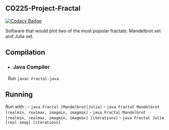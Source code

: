 ## CO225-Project-Fractal

[![Codacy Badge](https://api.codacy.com/project/badge/Grade/2c390d35e43a4888b8dfd6dafcf4317a)](https://app.codacy.com/app/hisni/CO225-Project-Fractals?utm_source=github.com&utm_medium=referral&utm_content=hisni/CO225-Project-Fractals&utm_campaign=Badge_Grade_Settings)

  Software that would plot two of the most popular fractals: Mandelbrot set and Julia set.

## Compilation
  - ### Java Compiler
    Run `javac Fractal.java`
  
## Running
  Run with :
    - `java Fractal [Mandelbrot|Julia]`
    - `java Fractal Mandelbrot [realmin, realmax, imagmin, imagmax]`
    - `java Fractal Mandelbrot [realmin, realmax, imagmin, imagmax] [iterations]`
    - `java Fractal Julia [real imag] [iterations]`
  